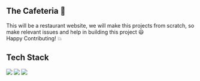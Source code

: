 ## The Cafeteria 🍕
This will be a restaurant website, we will make this projects from scratch, so make relevant issues and help in building this project 😃
<br/>
Happy Contributing! 💥

## Tech Stack
<p>
<img src = "https://img.shields.io/badge/HTML5-E34F26?style=for-the-badge&logo=html5&logoColor=white">
<img src = "https://img.shields.io/badge/CSS3-1572B6?style=for-the-badge&logo=css3&logoColor=white">
<img src = "https://img.shields.io/badge/JavaScript-323330?style=for-the-badge&logo=javascript&logoColor=F7DF1E">
</p>
